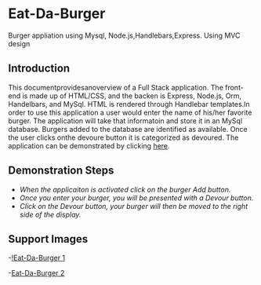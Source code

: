 # Eat-Da-Burger
Burger appliation using Mysql, Node.js,Handlebars,Express. Using MVC design
## Introduction 
  This documentprovidesanoverview of a Full Stack application. The front-end is made up of HTML/CSS, and the backen is Express,   Node.js, Orm, Handelbars, and MySql. HTML is rendered through Handlebar templates.In order to use this application a user would enter the name of his/her favorite burger. The application will take that informatoin and store it in an MySql database. Burgers added to the database are identified as available. Once the user clicks onthe devoure button it is categorized as devoured. The application can be demonstrated by clicking [here](https://fathomless-reaches-86926.herokuapp.com).

## Demonstration Steps
- *When the applicaiton is activated click on the burger Add button.*
- *Once you enter your burger, you will be presented with a Devour button.*
- *Click on the Devour button, your burger will then be moved to the right side of the display.*

## Support Images

-[!Eat-Da-Burger 1](https://github.com/DiggsNG/Eat-DA-Burger/commit/b51b073223988680a6d69f6884cd67a930d85daf)

-[Eat-Da-Burger 2](https://github.com/DiggsNG/Eat-DA-Burger/commit/b51b073223988680a6d69f6884cd67a930d85daf)
